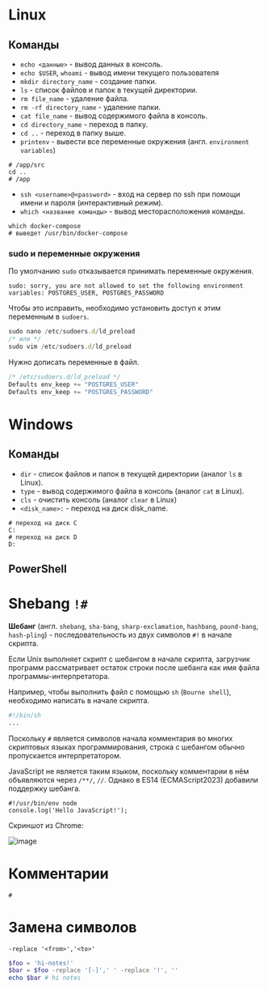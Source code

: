 # Linux

## Команды
* `echo <данные>` - вывод данных в консоль.
* `echo $USER`, `whoami` - вывод имени текущего пользователя
* `mkdir directory_name` - создание папки.
* `ls` - список файлов и папок в текущей директории.
* `rm file_name` - удаление файла.
* `rm -rf directory_name` - удаление папки.
* `cat file_name` - вывод содержимого файла в консоль.
* `cd directory_name` - переход в папку.
* `cd ..` - переход в папку выше.
* `printenv` - вывести все переменные окружения (англ. `environment variables`)

```shell
# /app/src
cd ..
# /app
```
* `ssh <username>@<password>` - вход на сервер по ssh при помощи имени и пароля (интерактивный режим).
* `which <название команды>` - вывод месторасположения команды.
```shell
which docker-compose
# выведет /usr/bin/docker-compose
```

### sudo и переменные окружения

По умолчанию `sudo` отказывается принимать переменные окружения.
```
sudo: sorry, you are not allowed to set the following environment variables: POSTGRES_USER, POSTGRES_PASSWORD
```
Чтобы это исправить, необходимо установить доступ к этим переменным в `sudoers`.
```js
sudo nano /etc/sudoers.d/ld_preload
/* или */
sudo vim /etc/sudoers.d/ld_preload
```
Нужно дописать переменные в файл.
```js
/* /etc/sudoers.d/ld_preload */
Defaults env_keep += "POSTGRES_USER"
Defaults env_keep += "POSTGRES_PASSWORD"
```

# Windows

## Команды
* `dir` - список файлов и папок в текущей директории (аналог `ls` в Linux).
* `type` - вывод содержимого файла в консоль (аналог `cat` в Linux).
* `cls` - очистить консоль (аналог `clear` в Linux)
* `<disk_name>:` - переход на диск disk_name.

```shell
# переход на диск C
C:
# переход на диск D
D:
```

## PowerShell


# Shebang `!#`

**Шебанг** (англ. `shebang`, `sha-bang`, `sharp-exclamation`, `hashbang`, `pound-bang`, `hash-pling`) - последовательность из двух символов `#!` в начале скрипта. 

Если Unix выполняет скрипт с шебангом в начале скрипта, загрузчик программ рассматривает остаток строки после шебанга как имя файла программы-интерпретатора. 

Например, чтобы выполнить файл с помощью `sh` (`Bourne shell`), необходимо написать в начале скрипта.
```sh
#!/bin/sh
...
```

Поскольку `#` является символов начала комментария во многих скриптовых языках программирования, строка с шебангом обычно пропускается интерпретатором.

JavaScript не является таким языком, поскольку комментарии в нём объявляются через `/**/`, `//`. Однако в ES14 (ECMAScript2023) добавили поддержку шебанга.
```
#!/usr/bin/env node
console.log('Hello JavaScript!');
```
Скриншот из Chrome:  

![image](https://github.com/Max-Starling/Notes/assets/22237384/c15eeac6-e9d6-495d-b9ad-6a54be56dc22)

# Комментарии
`#`

# Замена символов
`-replace '<from>','<to>'`
```powershell
$foo = 'hi-notes!'
$bar = $foo -replace '[-]',' ' -replace '!', ''
echo $bar # hi notes
```
